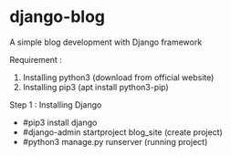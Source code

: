 # django-blog
A simple blog development with Django framework

Requirement :
1. Installing python3 (download from official website)
2. Installing pip3 (apt install python3-pip)

Step 1 :
Installing Django
- #pip3 install django
- #django-admin startproject blog_site (create project)
- #python3 manage.py runserver (running project)
